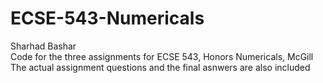 # ECSE-543-Numericals
Sharhad Bashar  
Code for the three assignments for ECSE 543, Honors Numericals, McGill  
The actual assignment questions and the final asnwers are also included  
